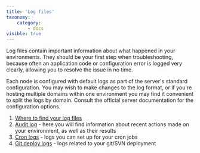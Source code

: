 ```yaml
---
title: 'Log files'
taxonomy:
    category:
        - docs
visible: true
---
```


Log files contain important information about what happened in your environments. They should be your first step when troubleshooting, because often an application code or configuration error is logged very clearly, allowing you to resolve the issue in no time.

Each node is configured with default logs as part of the server's standard configuration. You may wish to make changes to the log format, or if you're hosting multiple domains within one environment you may find it convenient to split the logs by domain. Consult the official server documentation for the configuration options.

1. [Where to find your log files](/troubleshooting/log-files/view-log-files)
2. [Audit log](/troubleshooting/log-files/audit-log) - here you will find information about recent actions made on your environment, as well as their results
3. [Cron logs](/troubleshooting/log-files/cron-logs) - logs you can set up for your cron jobs
4. [Git deploy logs](/troubleshooting/log-files/git-logs) - logs related to your git/SVN deployment




